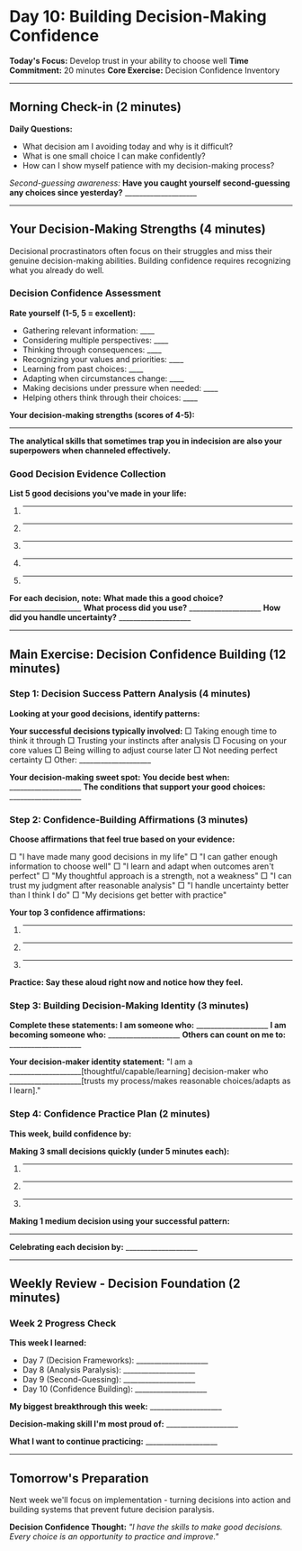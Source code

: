 # Day 10: Building Decision-Making Confidence

**Today's Focus:** Develop trust in your ability to choose well
**Time Commitment:** 20 minutes
**Core Exercise:** Decision Confidence Inventory

---

## Morning Check-in (2 minutes)

**Daily Questions:**
- What decision am I avoiding today and why is it difficult?
- What is one small choice I can make confidently?
- How can I show myself patience with my decision-making process?

*Second-guessing awareness:*
**Have you caught yourself second-guessing any choices since yesterday?** ____________________

---

## Your Decision-Making Strengths (4 minutes)

Decisional procrastinators often focus on their struggles and miss their genuine decision-making abilities. Building confidence requires recognizing what you already do well.

### Decision Confidence Assessment

**Rate yourself (1-5, 5 = excellent):**
- Gathering relevant information: ____
- Considering multiple perspectives: ____
- Thinking through consequences: ____
- Recognizing your values and priorities: ____
- Learning from past choices: ____
- Adapting when circumstances change: ____
- Making decisions under pressure when needed: ____
- Helping others think through their choices: ____

**Your decision-making strengths (scores of 4-5):**
____________________

**The analytical skills that sometimes trap you in indecision are also your superpowers when channeled effectively.**

### Good Decision Evidence Collection

**List 5 good decisions you've made in your life:**
1. ____________________
2. ____________________
3. ____________________
4. ____________________
5. ____________________

**For each decision, note:**
**What made this a good choice?** ____________________
**What process did you use?** ____________________
**How did you handle uncertainty?** ____________________

---

## Main Exercise: Decision Confidence Building (12 minutes)

### Step 1: Decision Success Pattern Analysis (4 minutes)

**Looking at your good decisions, identify patterns:**

**Your successful decisions typically involved:**
□ Taking enough time to think it through
□ Trusting your instincts after analysis
□ Focusing on your core values
□ Being willing to adjust course later
□ Not needing perfect certainty
□ Other: ____________________

**Your decision-making sweet spot:**
**You decide best when:** ____________________
**The conditions that support your good choices:** ____________________

### Step 2: Confidence-Building Affirmations (3 minutes)

**Choose affirmations that feel true based on your evidence:**

□ "I have made many good decisions in my life"
□ "I can gather enough information to choose well"
□ "I learn and adapt when outcomes aren't perfect"
□ "My thoughtful approach is a strength, not a weakness"
□ "I can trust my judgment after reasonable analysis"
□ "I handle uncertainty better than I think I do"
□ "My decisions get better with practice"

**Your top 3 confidence affirmations:**
1. ____________________
2. ____________________
3. ____________________

**Practice: Say these aloud right now and notice how they feel.**

### Step 3: Building Decision-Making Identity (3 minutes)

**Complete these statements:**
**I am someone who:** ____________________
**I am becoming someone who:** ____________________
**Others can count on me to:** ____________________

**Your decision-maker identity statement:**
"I am a ____________________[thoughtful/capable/learning] decision-maker who ____________________[trusts my process/makes reasonable choices/adapts as I learn]."

### Step 4: Confidence Practice Plan (2 minutes)

**This week, build confidence by:**

**Making 3 small decisions quickly (under 5 minutes each):**
1. ____________________
2. ____________________
3. ____________________

**Making 1 medium decision using your successful pattern:**
____________________

**Celebrating each decision by:** ____________________

---

## Weekly Review - Decision Foundation (2 minutes)

### Week 2 Progress Check

**This week I learned:**
- Day 7 (Decision Frameworks): ____________________
- Day 8 (Analysis Paralysis): ____________________
- Day 9 (Second-Guessing): ____________________
- Day 10 (Confidence Building): ____________________

**My biggest breakthrough this week:** ____________________

**Decision-making skill I'm most proud of:** ____________________

**What I want to continue practicing:** ____________________

---

## Tomorrow's Preparation
Next week we'll focus on implementation - turning decisions into action and building systems that prevent future decision paralysis.

**Decision Confidence Thought:**
*"I have the skills to make good decisions. Every choice is an opportunity to practice and improve."*